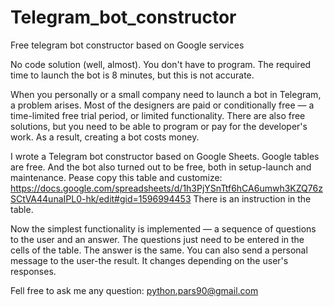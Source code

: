 # Telegram_bot_constructor
Free telegram bot constructor based on Google services

No code solution (well, almost). You don't have to program. The required time to launch the bot is 8 minutes, but this is not accurate. 

When you personally or a small company need to launch a bot in Telegram, a problem arises. Most of the designers are paid or conditionally free — a time-limited free trial period, or limited functionality. There are also free solutions, but you need to be able to program or pay for the developer's work. As a result, creating a bot costs money.

I wrote a Telegram bot constructor based on Google Sheets. Google tables are free. And the bot also turned out to be free, both in setup-launch and maintenance. 
Pease copy this table and customize: https://docs.google.com/spreadsheets/d/1h3PjYSnTtf6hCA6umwh3KZQ76zSCtVA44unaIPL0-hk/edit#gid=1596994453
There is an instruction in the table.

Now the simplest functionality is implemented — a sequence of questions to the user and an answer. The questions just need to be entered in the cells of the table. The answer is the same. You can also send a personal message to the user-the result. It changes depending on the user's responses. 

Fell free to ask me any question: python.pars90@gmail.com

